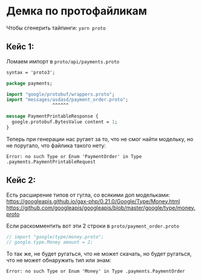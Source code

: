 # Демка по протофайликам
Чтобы сгенерить тайпинги: `yarn proto`

## Кейс 1:
Ломаем импорт в `proto/api/payments.proto`
```proto
syntax = 'proto3';

package payments;

import "google/protobuf/wrappers.proto";
import "messages/asdasd/payment_order.proto";
                 ^^^^^^

message PaymentPrintableResponse {
  google.protobuf.BytesValue content = 1;
}

```
Теперь при генерации нас ругает за то, что не смог найти модельку, но не поругало, что файлика такого нету:
```
Error: no such Type or Enum 'PaymentOrder' in Type .payments.PaymentPrintableRequest
```


## Кейс 2:
Есть расширение типов от гугла, со всякими доп модельками:
https://googleapis.github.io/gax-php/0.21.0/Google/Type/Money.html
https://github.com/googleapis/googleapis/blob/master/google/type/money.proto

Если раскомментить вот эти 2 строки в `proto/payment_order.proto`
```proto
// import "google/type/money.proto";
// google.type.Money amount = 2;
```

То так же, не будет ругаться, что не может скачать, но будет ругаться, что не может обнаружить тип или энам:
```
Error: no such Type or Enum 'Money' in Type .payments.PaymentOrder
```
